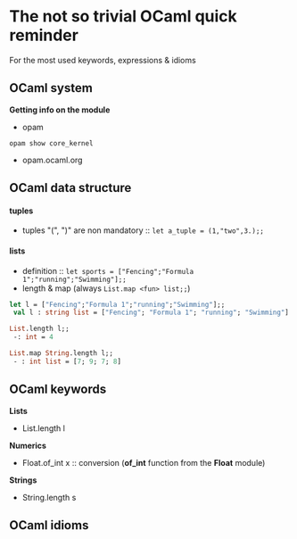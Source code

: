 # The not so trivial OCaml quick reminder

For the most used keywords, expressions & idioms


## OCaml system

**Getting info on the module**
- opam
```shell
opam show core_kernel
```
- opam.ocaml.org

## OCaml data structure

#### tuples
- tuples "(", ")" are non mandatory :: ```let a_tuple = (1,"two",3.);;```
#### lists
- definition :: ```let sports = ["Fencing";"Formula 1";"running";"Swimming"];;```
- length & map (always ```List.map <fun> list;;```)
```OCaml
let l = ["Fencing";"Formula 1";"running";"Swimming"];;
 val l : string list = ["Fencing"; "Formula 1"; "running"; "Swimming"]

List.length l;;
 -: int = 4

List.map String.length l;;
 - : int list = [7; 9; 7; 8]
```


## OCaml keywords

**Lists**
- List.length l

**Numerics**
- Float.of_int x  ::  conversion (__of_int__ function from the __Float__ module)

**Strings**
- String.length s


## OCaml idioms
